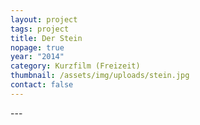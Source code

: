 ```yaml
---
layout: project
tags: project
title: Der Stein
nopage: true
year: "2014"
category: Kurzfilm (Freizeit)
thumbnail: /assets/img/uploads/stein.jpg
contact: false
---
```


\---

